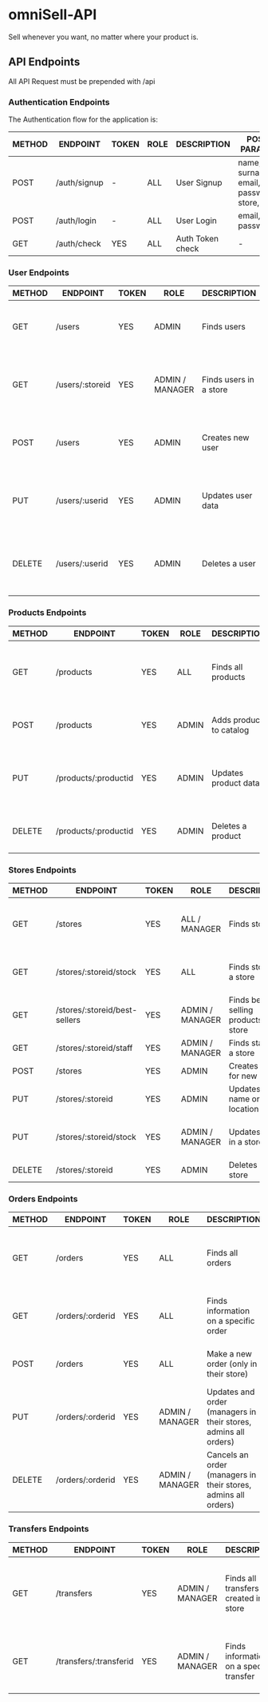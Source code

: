 # omniSell-API
Sell whenever you want, no matter where your product is. 


## API Endpoints

All API Request must be prepended with /api            


### Authentication Endpoints

The Authentication flow for the application is:


METHOD | ENDPOINT         | TOKEN |   ROLE  |       DESCRIPTION       | POST PARAMS                                     | RETURNS
-------|------------------|-------|---------|-------------------------|-------------------------------------------------|-----------------------------
POST   | /auth/signup     | -     |    ALL  | User Signup              | name, surname, email, password, store, role    | token
POST   | /auth/login      | -     |    ALL  | User Login               | email, password                                | token
GET    | /auth/check      | YES   |    ALL  | Auth Token check         | -                                              |



### User Endpoints

METHOD | ENDPOINT         | TOKEN |   ROLE   |DESCRIPTION                   | PARAMS                                          | RETURNS
-------|------------------|-------|----------|------------------------------|-------------------------------------------------|----------------------------
GET    | /users           | YES   |   ADMIN  |Finds users                   | query: search string                            | list of matching names, store and ids
GET    | /users/:storeid  | YES   |   ADMIN / MANAGER | Finds users in a store| storeid                               | list of employees and managers in that store 
POST   | /users           | YES   |   ADMIN  |Creates new user              | name, surname, email, password, store, role     | object with new user id, name and surname
PUT    | /users/:userid   | YES   | ADMIN    |Updates user data             | name, surname, email, password, store, or role  | object with user id and updated fields
DELETE | /users/:userid   | YES   | ADMIN    |Deletes a user                | userid                                          | object with deleted user (without password) 


### Products Endpoints

METHOD | ENDPOINT         | TOKEN |   ROLE   | DESCRIPTION                   | PARAMS                                          | RETURNS
-------|------------------|-------|----------|-------------------------------|-------------------------------------------------|----------------------------
GET    | /products        | YES   |   ALL    | Finds all products            | query: search string                            | list of matching ids, name, size and colour
POST   | /products        | YES   |   ADMIN   | Adds product to catalog      | name, price, size, colour              | object with new product
PUT    | /products/:productid   | YES   |   ADMIN   | Updates product data   | productid                              | object with product id and updated fields
DELETE | /products/:productid   | YES   |   ADMIN   | Deletes a product      | productid                                 | object with deleted product


### Stores Endpoints

METHOD | ENDPOINT         | TOKEN |   ROLE   | DESCRIPTION                   | PARAMS                          | RETURNS
-------|------------------|-------|----------|-------------------------------|---------------------------------|----------------------------
GET    | /stores          | YES   |   ALL / MANAGER   | Finds stores                   | query: search string            | list of matching ids, name, and location (stock if admin/manager)
GET    | /stores/:storeid/stock  | YES  |   ALL   | Finds stock in a store         | storeid                   | list of all products available in that store
GET    | /stores/:storeid/best-sellers | YES   |   ADMIN / MANAGER   | Finds best selling products in a store  | storeid            | list of names, size and colour
GET    | /stores/:storeid/staff  | YES  |   ADMIN / MANAGER   | Finds staff in a store         | storeid                    | list of all staff in that store
POST   | /stores         | YES   |   ADMIN   | Creates file for new store   | name, location         | object with new store
PUT    | /stores/:storeid   | YES   |   ADMIN   | Updates store name or location   | storeid        | store object
PUT    | /stores/:storeid/stock | YES |   ADMIN / MANAGER   | Updates stock in a store | name, price, size, or colour | list of all products available in that store
DELETE | /stores/:storeid   | YES   |   ADMIN   | Deletes a store   | storeid                      | object with deleted store


### Orders Endpoints

METHOD | ENDPOINT         | TOKEN |   ROLE   | DESCRIPTION                   | PARAMS                                          | RETURNS
-------|------------------|-------|----------|-------------------------------|-------------------------------------------------|----------------------------
GET    | /orders          | YES   |   ALL   | Finds all orders              | query: search string                            | list of matching ids, content, origin and destination
GET    | /orders/:orderid | YES   |   ALL   | Finds information on a specific order  | orderid                                | object with order id, content, origin and destination
POST   | /orders          | YES   |   ALL   | Make a new order (only in their store)  | order content, origin, destination    | object with order and transfer id
PUT    | /orders/:orderid   | YES   |   ADMIN / MANAGER   | Updates and order (managers in their stores, admins all orders)  | orderid                                    | object with order id and updated fields
DELETE | /orders/:orderid   | YES   |   ADMIN / MANAGER   | Cancels an order (managers in their stores, admins all orders)  | orderid                                     | object with canceled order


### Transfers Endpoints

METHOD | ENDPOINT         | TOKEN |   ROLE   | DESCRIPTION                   | PARAMS                                   | RETURNS
-------|------------------|-------|----------|-------------------------------|------------------------------------------|----------------------------
GET    | /transfers          | YES   |   ADMIN / MANAGER   | Finds all transfers created in one store           | query: storeid              | list of matching ids, content, origin, destination and status
GET    | /transfers/:transferid | YES |   ADMIN / MANAGER   | Finds information on a specific transfer  | -                        | object with transfer id, content, origin, destination and status

